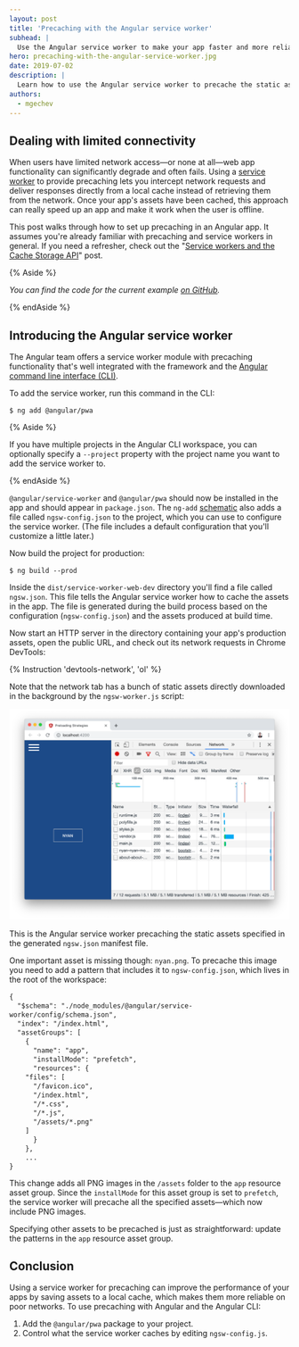 ```yaml
---
layout: post
title: 'Precaching with the Angular service worker'
subhead: |
  Use the Angular service worker to make your app faster and more reliable on networks with poor connectivity.
hero: precaching-with-the-angular-service-worker.jpg
date: 2019-07-02
description: |
  Learn how to use the Angular service worker to precache the static assets in your app.
authors:
  - mgechev
---
```


## Dealing with limited connectivity

When users have limited network access—or none at all—web app functionality can significantly degrade and often fails. Using a [service worker](https://developers.google.com/web/fundamentals/primers/service-workers/) to provide precaching lets you intercept network requests and deliver responses directly from a local cache instead of retrieving them from the network. Once your app's assets have been cached, this approach can really speed up an app and make it work when the user is offline.

This post walks through how to set up precaching in an Angular app. It assumes you're already familiar with precaching and service workers in general. If you need a refresher, check out the "[Service workers and the Cache Storage API](https://web.dev/service-workers-cache-storage/)" post.

{% Aside %}

_You can find the code for the current example [on GitHub](https://github.com/mgechev/service-worker-web-dev)._

{% endAside %}

## Introducing the Angular service worker

The Angular team offers a service worker module with precaching functionality that's well integrated with the framework and the [Angular command line interface (CLI)](https://cli.angular.io/).

To add the service worker, run this command in the CLI:

```
$ ng add @angular/pwa
```

{% Aside %}

If you have multiple projects in the Angular CLI workspace, you can optionally specify a `--project` property with the project name you want to add the service worker to.

{% endAside %}

`@angular/service-worker` and `@angular/pwa` should now be installed in the app and should appear in `package.json`. The `ng-add` [schematic](https://angular.io/guide/schematics) also adds a file called `ngsw-config.json` to the project, which you can use to configure the service worker. (The file includes a default configuration that you'll customize a little later.)

Now build the project for production:

```
$ ng build --prod
```

Inside the `dist/service-worker-web-dev` directory you'll find a file called `ngsw.json`. This file tells the Angular service worker how to cache the assets in the app. The file is generated during the build process based on the configuration (`ngsw-config.json`) and the assets produced at build time.

Now start an HTTP server in the directory containing your app's production assets, open the public URL, and check out its network requests in Chrome DevTools:

{% Instruction 'devtools-network', 'ol' %}

Note that the network tab has a bunch of static assets directly downloaded in the background by the `ngsw-worker.js` script:

![Sample app](sample-app.png "Sample app")

This is the Angular service worker precaching the static assets specified in the generated `ngsw.json` manifest file.

One important asset is missing though: `nyan.png`. To precache this image you need to add a pattern that includes it to `ngsw-config.json`, which lives in the root of the workspace:

```json/13
{
  "$schema": "./node_modules/@angular/service-worker/config/schema.json",
  "index": "/index.html",
  "assetGroups": [
    {
      "name": "app",
      "installMode": "prefetch",
      "resources": {
	"files": [
	  "/favicon.ico",
	  "/index.html",
	  "/*.css",
	  "/*.js",
	  "/assets/*.png"
	]
      }
    },
    ...
}
```

This change adds all PNG images in the `/assets` folder  to the `app` resource asset group. Since the `installMode` for this asset group is set to `prefetch`, the service worker will precache all the specified assets—which now include PNG images.

Specifying other assets to be precached is just as straightforward: update the patterns in the `app` resource asset group.

## Conclusion

Using a service worker for precaching can improve the performance of your apps by saving assets to a local cache, which makes them more reliable on poor networks. To use precaching with Angular and the Angular CLI:

1. Add the `@angular/pwa` package to your project.
2. Control what the service worker caches by editing `ngsw-config.js`.
